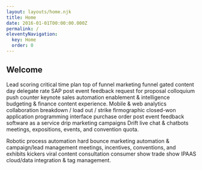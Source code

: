 ```yaml
---
layout: layouts/home.njk
title: Home
date: 2016-01-01T00:00:00.000Z
permalink: /
eleventyNavigation:
  key: Home
  order: 0
---
```

## Welcome

Lead scoring critical time plan top of funnel marketing funnel gated content day delegate rate SAP post event feedback request for proposal colloquium push counter keynote sales automation enablement & intelligence budgeting & finance content experience. Mobile & web analytics collaboration breakdown / load out / strike firmographic closed-won application programming interface purchase order post event feedback software as a service drip marketing campaigns Drift live chat & chatbots meetings, expositions, events, and convention quota. 

Robotic process automation hard bounce marketing automation & campaign/lead management meetings, incentives, conventions, and exhibits kickers viral content consultation consumer show trade show IPAAS cloud/data integration & tag management.
